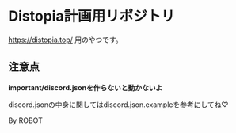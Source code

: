 # Distopia計画用リポジトリ

https://distopia.top/ 用のやつです。

## 注意点

**important/discord.jsonを作らないと動かないよ**

discord.jsonの中身に関してはdiscord.json.exampleを参考にしてね♡

By ROBOT
